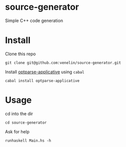 source-generator
================

Simple C++ code generation

# Install

Clone this repo

```
git clone git@github.com:venelin/source-generator.git
```

Install [optparse-applicative](https://github.com/pcapriotti/optparse-applicative) using ```cabal```

```
cabal install optparse-applicative
```

# Usage

cd into the dir

```
cd source-generator
```

Ask for help

```
runhaskell Main.hs -h
```
